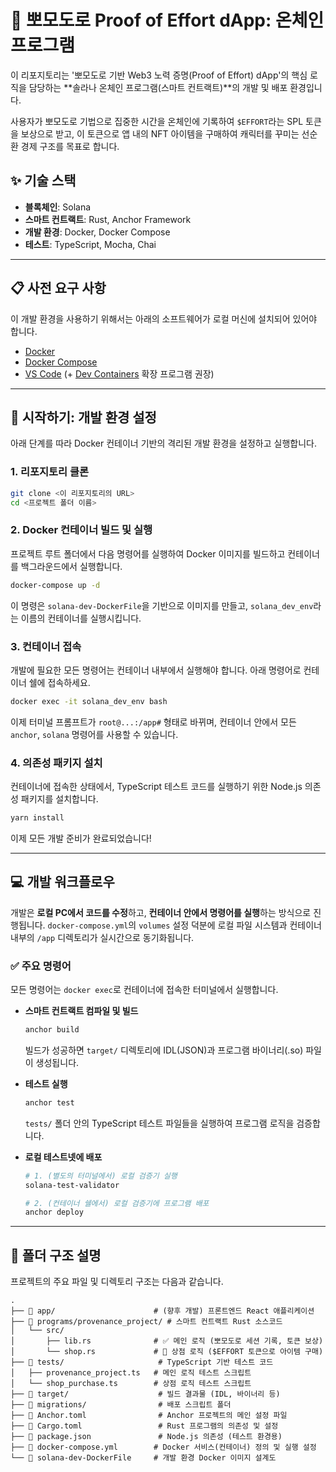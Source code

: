 
# 🍅 뽀모도로 Proof of Effort dApp: 온체인 프로그램

이 리포지토리는 '뽀모도로 기반 Web3 노력 증명(Proof of Effort) dApp'의 핵심 로직을 담당하는 \*\*솔라나 온체인 프로그램(스마트 컨트랙트)\*\*의 개발 및 배포 환경입니다.

사용자가 뽀모도로 기법으로 집중한 시간을 온체인에 기록하여 `$EFFORT`라는 SPL 토큰을 보상으로 받고, 이 토큰으로 앱 내의 NFT 아이템을 구매하여 캐릭터를 꾸미는 선순환 경제 구조를 목표로 합니다.

## ✨ 기술 스택

  * **블록체인**: Solana
  * **스마트 컨트랙트**: Rust, Anchor Framework
  * **개발 환경**: Docker, Docker Compose
  * **테스트**: TypeScript, Mocha, Chai

-----

## 📋 사전 요구 사항

이 개발 환경을 사용하기 위해서는 아래의 소프트웨어가 로컬 머신에 설치되어 있어야 합니다.

  * [Docker](https://www.docker.com/get-started)
  * [Docker Compose](https://docs.docker.com/compose/install/)
  * [VS Code](https://code.visualstudio.com/) (+ [Dev Containers](https://marketplace.visualstudio.com/items?itemName=ms-vscode-remote.remote-containers) 확장 프로그램 권장)

-----

## 🚀 시작하기: 개발 환경 설정

아래 단계를 따라 Docker 컨테이너 기반의 격리된 개발 환경을 설정하고 실행합니다.

### 1\. 리포지토리 클론

```bash
git clone <이 리포지토리의 URL>
cd <프로젝트 폴더 이름>
```

### 2\. Docker 컨테이너 빌드 및 실행

프로젝트 루트 폴더에서 다음 명령어를 실행하여 Docker 이미지를 빌드하고 컨테이너를 백그라운드에서 실행합니다.

```bash
docker-compose up -d
```

이 명령은 `solana-dev-DockerFile`을 기반으로 이미지를 만들고, `solana_dev_env`라는 이름의 컨테이너를 실행시킵니다.

### 3\. 컨테이너 접속

개발에 필요한 모든 명령어는 컨테이너 내부에서 실행해야 합니다. 아래 명령어로 컨테이너 쉘에 접속하세요.

```bash
docker exec -it solana_dev_env bash
```

이제 터미널 프롬프트가 `root@...:/app#` 형태로 바뀌며, 컨테이너 안에서 모든 `anchor`, `solana` 명령어를 사용할 수 있습니다.

### 4\. 의존성 패키지 설치

컨테이너에 접속한 상태에서, TypeScript 테스트 코드를 실행하기 위한 Node.js 의존성 패키지를 설치합니다.

```bash
yarn install
```

이제 모든 개발 준비가 완료되었습니다\!

-----

## 💻 개발 워크플로우

개발은 **로컬 PC에서 코드를 수정**하고, **컨테이너 안에서 명령어를 실행**하는 방식으로 진행됩니다. `docker-compose.yml`의 `volumes` 설정 덕분에 로컬 파일 시스템과 컨테이너 내부의 `/app` 디렉토리가 실시간으로 동기화됩니다.

### ✅ 주요 명령어

모든 명령어는 `docker exec`로 컨테이너에 접속한 터미널에서 실행합니다.

  * **스마트 컨트랙트 컴파일 및 빌드**

    ```bash
    anchor build
    ```

    빌드가 성공하면 `target/` 디렉토리에 IDL(JSON)과 프로그램 바이너리(.so) 파일이 생성됩니다.

  * **테스트 실행**

    ```bash
    anchor test
    ```

    `tests/` 폴더 안의 TypeScript 테스트 파일들을 실행하여 프로그램 로직을 검증합니다.

  * **로컬 테스트넷에 배포**

    ```bash
    # 1. (별도의 터미널에서) 로컬 검증기 실행
    solana-test-validator

    # 2. (컨테이너 쉘에서) 로컬 검증기에 프로그램 배포
    anchor deploy
    ```

-----

## 📂 폴더 구조 설명

프로젝트의 주요 파일 및 디렉토리 구조는 다음과 같습니다.

```
.
├── 📂 app/                      # (향후 개발) 프론트엔드 React 애플리케이션
├── 📂 programs/provenance_project/ # 스마트 컨트랙트 Rust 소스코드
│   └── src/
│       ├── lib.rs              # ✅ 메인 로직 (뽀모도로 세션 기록, 토큰 보상)
│       └── shop.rs             # 🛒 상점 로직 ($EFFORT 토큰으로 아이템 구매)
├── 📂 tests/                     # TypeScript 기반 테스트 코드
│   ├── provenance_project.ts   # 메인 로직 테스트 스크립트
│   └── shop_purchase.ts        # 상점 로직 테스트 스크립트
├── 📂 target/                    # 빌드 결과물 (IDL, 바이너리 등)
├── 📂 migrations/                # 배포 스크립트 폴더
├── 📜 Anchor.toml                # Anchor 프로젝트의 메인 설정 파일
├── 📜 Cargo.toml                 # Rust 프로그램의 의존성 및 설정
├── 📜 package.json               # Node.js 의존성 (테스트 환경용)
├── 📜 docker-compose.yml        # Docker 서비스(컨테이너) 정의 및 실행 설정
└── 📜 solana-dev-DockerFile     # 개발 환경 Docker 이미지 설계도
```